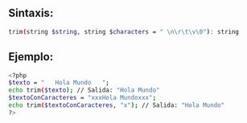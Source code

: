 ## Sintaxis: 
 
 ``` bash
trim(string $string, string $characters = " \n\r\t\v\0"): string
 ```


## Ejemplo:
``` bash
<?php
$texto = "   Hola Mundo   ";
echo trim($texto); // Salida: "Hola Mundo"
$textoConCaracteres = "xxxHola Mundoxxx";
echo trim($textoConCaracteres, "x"); // Salida: "Hola Mundo"
?>

 ```
